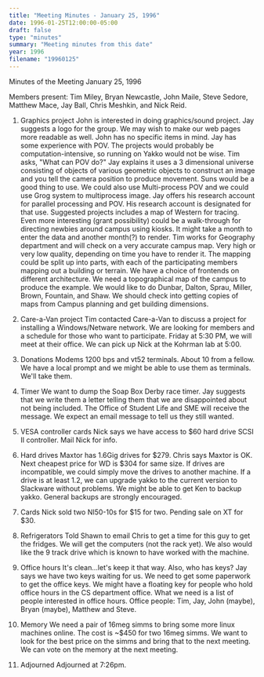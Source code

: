 ```yaml
---
title: "Meeting Minutes - January 25, 1996"
date: 1996-01-25T12:00:00-05:00
draft: false
type: "minutes"
summary: "Meeting minutes from this date"
year: 1996
filename: "19960125"
---
```


Minutes of the Meeting January 25, 1996 </p><p>
Members present: Tim Miley, Bryan Newcastle, John Maile, Steve Sedore, Matthew Mace, Jay Ball, Chris Meshkin, and Nick Reid. </p><p>
1) Graphics project    John is interested in doing graphics/sound project.  Jay suggests a logo for the group.  We may wish to make our web pages more readable as well.  John has no specific items in mind.  Jay has some experience with POV.      The projects would probably be computation-intensive, so running on Yakko would not be wise.  Tim asks, "What can POV do?"  Jay explains it uses a 3 dimensional universe consisting of objects of various geometric objects to construct an image and you tell the camera position to produce movement.    Suns would be a good thing to use.  We could also use Multi-process POV and we could use Grog system to multiprocess image.    Jay offers his research account for parallel processing and POV.  His research account is designated for that use.    Suggested projects includes a map of Western for tracing.  Even more interesting (grant possibility) could be a walk-through for directing newbies around campus using kiosks.    It might take a month to enter the data and another month(?) to render.    Tim works for Geography department and will check on a very accurate campus map.  Very high or very low quality, depending on time you have to render it.    The mapping could be split up into parts, with each of the participating members mapping out a building or terrain.  We have a choice of frontends on different architecture.    We need a topographical map of the campus to produce the example.    We would like to do Dunbar, Dalton, Sprau, Miller, Brown, Fountain, and Shaw.  We should check into getting copies of maps from Campus planning and get building dimensions. </p><p>
2) Care-a-Van project    Tim contacted Care-a-Van to discuss a project for installing a Windows/Netware network.  We are looking for members and a schedule for those who want to participate.  Friday at 5:30 PM, we will meet at their office.  We can pick up Nick at the Kohrman lab at 5:00. </p><p>
3) Donations    Modems 1200 bps and vt52 terminals.  About 10 from a fellow.  We have a local prompt and we might be able to use them as terminals.  We'll take them. </p><p>
4) Timer    We want to dump the Soap Box Derby race timer.  Jay suggests that we write them a letter telling them that we are disappointed about not being included. The Office of Student Life and SME will receive the message.  We expect an email message to tell us they still wanted. </p><p>
5) VESA controller cards    Nick says we have access to $60 hard drive SCSI II controller.  Mail Nick for info. </p><p>
6) Hard drives    Maxtor has 1.6Gig drives for $279.  Chris says Maxtor is OK.  Next cheapest price for WD is $304 for same size.  If drives are incompatible, we could simply move the drives to another machine.  If a drive is at least 1.2, we can upgrade yakko to the current version to Slackware without problems.  We might be able to get Ken to backup yakko.  General backups are strongly encouraged. </p><p>
7) Cards    Nick sold two NI50-10s for $15 for two.  Pending sale on XT for $30. </p><p>
8) Refrigerators    Told Shawn to email Chris to get a time for this guy to get the fridges.  We will get the computers (not the rack yet).  We also would like the 9 track drive which is known to have worked with the machine.   </p><p>
9) Office hours    It's clean...let's keep it that way.  Also, who has keys?  Jay says we have two keys waiting for us.  We need to get some paperwork to get the office keys. We might have a floating key for people who hold office hours in the CS department office.  What we need is a list of people interested in office hours.  Office people: Tim, Jay, John (maybe), Bryan (maybe), Matthew and Steve. </p><p>
10) Memory    We need a pair of 16meg simms to bring some more linux machines online.  The cost is ~$450 for two 16meg simms.  We want to look for the best price on the simms and bring that to the next meeting.  We can vote on the memory at the next meeting. </p><p>
11) Adjourned    Adjourned at 7:26pm. </p><p>
    </p>
